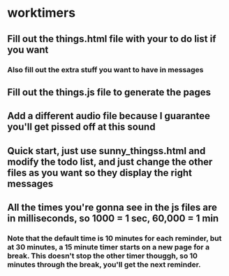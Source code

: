 # worktimers

## Fill out the things.html file with your to do list if you want
### Also fill out the extra stuff you want to have in messages
## Fill out the things.js file to generate the pages
## Add a different audio file because I guarantee you'll get pissed off at this sound
## Quick start, just use sunny_thingss.html and modify the todo list, and just change the other files as you want so they display the right messages
## All the times you're gonna see in the js files are in milliseconds, so 1000 = 1 sec, 60,000 = 1 min
### Note that the default time is 10 minutes for each reminder, but at 30 minutes, a 15 minute timer starts on a new page for a break. This doesn't stop the other timer thouggh, so 10 minutes through the break, you'll get the next reminder.